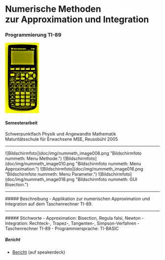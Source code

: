 # Numerische Methoden <br>zur Approximation und Integration
### Programmierung TI-89

![Bildschirmfoto](doc/TI-89_pocket_calculator_small.png)
#### Semesterarbeit

Schwerpunktfach Physik und Angewandte Mathematik<br>
Maturitätsschule für Erwachsene MSE, Reussbühl 2005
<hr>
![Bildschirmfoto](doc/img/nummeth_image008.png "Bildschirmfoto nummeth: Menu Methode.")
![Bildschirmfoto](doc/img/nummeth_image010.png "Bildschirmfoto nummeth: Menu Approximation.")
![Bildschirmfoto](doc/img/nummeth_image016.png "Bildschirmfoto nummeth: Menu Parameter.")
![Bildschirmfoto](doc/img/nummeth_image018.png "Bildschirmfoto nummeth: GUI Bisection.")
<hr>
##### Beschreibung
- Applikation zur numerischen Approximation und Integration auf dem Taschenrechner TI-89.

<hr>
##### Stichworte
- Approximation: Bisection, Regula falsi, Newton
- Integration: Rechteck-, Trapez-, Tangenten-, Simpson-Verfahren
- Taschenrechner TI-89
- Programmiersprache: TI-BASIC

##### Bericht
- <a target="_blank" href="https://speakerdeck.com/brugr9/numerische-methoden-approximation-und-integration-bericht">Bericht</a> (auf speakerdeck)
